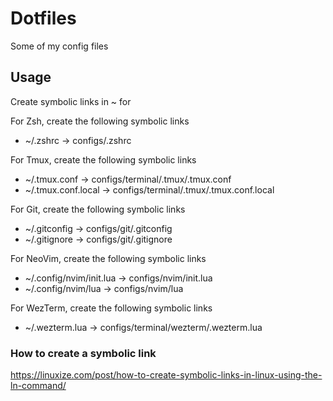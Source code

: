 # Dotfiles

Some of my config files

## Usage

Create symbolic links in ~ for

For Zsh, create the following symbolic links
-   ~/.zshrc -> configs/.zshrc

For Tmux, create the following symbolic links
-   ~/.tmux.conf -> configs/terminal/.tmux/.tmux.conf
-   ~/.tmux.conf.local -> configs/terminal/.tmux/.tmux.conf.local

For Git, create the following symbolic links
-   ~/.gitconfig -> configs/git/.gitconfig
-   ~/.gitignore -> configs/git/.gitignore

For NeoVim, create the following symbolic links

-   ~/.config/nvim/init.lua -> configs/nvim/init.lua
-   ~/.config/nvim/lua -> configs/nvim/lua

For WezTerm, create the following symbolic links
-   ~/.wezterm.lua -> configs/terminal/wezterm/.wezterm.lua

### How to create a symbolic link

https://linuxize.com/post/how-to-create-symbolic-links-in-linux-using-the-ln-command/
